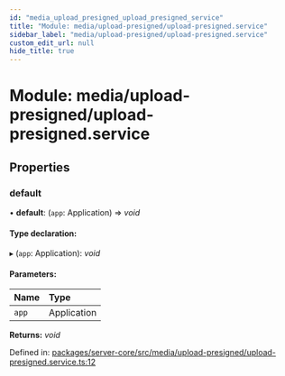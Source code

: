 ```yaml
---
id: "media_upload_presigned_upload_presigned_service"
title: "Module: media/upload-presigned/upload-presigned.service"
sidebar_label: "media/upload-presigned/upload-presigned.service"
custom_edit_url: null
hide_title: true
---
```


# Module: media/upload-presigned/upload-presigned.service

## Properties

### default

• **default**: (`app`: Application) => *void*

#### Type declaration:

▸ (`app`: Application): *void*

#### Parameters:

Name | Type |
:------ | :------ |
`app` | Application |

**Returns:** *void*

Defined in: [packages/server-core/src/media/upload-presigned/upload-presigned.service.ts:12](https://github.com/xr3ngine/xr3ngine/blob/673ad6a5f/packages/server-core/src/media/upload-presigned/upload-presigned.service.ts#L12)
